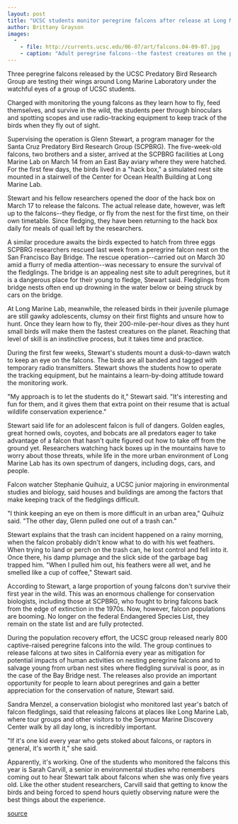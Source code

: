 ```yaml
---
layout: post
title: "UCSC students monitor peregrine falcons after release at Long Marine Lab"
author: Brittany Grayson
images:
  -
    - file: http://currents.ucsc.edu/06-07/art/falcons.04-09-07.jpg
    - caption: "Adult peregrine falcons--the fastest creatures on the planet--make 200-mile-per-hour dives as they hunt small birds. Photo: Maggie MacDonald"
---
```


Three peregrine falcons released by the UCSC Predatory Bird Research Group are testing their wings around Long Marine Laboratory under the watchful eyes of a group of UCSC students.

Charged with monitoring the young falcons as they learn how to fly, feed themselves, and survive in the wild, the students peer through binoculars and spotting scopes and use radio-tracking equipment to keep track of the birds when they fly out of sight.

Supervising the operation is Glenn Stewart, a program manager for the Santa Cruz Predatory Bird Research Group (SCPBRG). The five-week-old falcons, two brothers and a sister, arrived at the SCPBRG facilities at Long Marine Lab on March 14 from an East Bay aviary where they were hatched. For the first few days, the birds lived in a "hack box," a simulated nest site mounted in a stairwell of the Center for Ocean Health Building at Long Marine Lab.

Stewart and his fellow researchers opened the door of the hack box on March 17 to release the falcons. The actual release date, however, was left up to the falcons--they fledge, or fly from the nest for the first time, on their own timetable. Since fledging, they have been returning to the hack box daily for meals of quail left by the researchers.

A similar procedure awaits the birds expected to hatch from three eggs SCPBRG researchers rescued last week from a peregrine falcon nest on the San Francisco Bay Bridge. The rescue operation--carried out on March 30 amid a flurry of media attention--was necessary to ensure the survival of the fledglings. The bridge is an appealing nest site to adult peregrines, but it is a dangerous place for their young to fledge, Stewart said. Fledglings from bridge nests often end up drowning in the water below or being struck by cars on the bridge.

At Long Marine Lab, meanwhile, the released birds in their juvenile plumage are still gawky adolescents, clumsy on their first flights and unsure how to hunt. Once they learn how to fly, their 200-mile-per-hour dives as they hunt small birds will make them the fastest creatures on the planet. Reaching that level of skill is an instinctive process, but it takes time and practice.

During the first few weeks, Stewart's students mount a dusk-to-dawn watch to keep an eye on the falcons. The birds are all banded and tagged with temporary radio transmitters. Stewart shows the students how to operate the tracking equipment, but he maintains a learn-by-doing attitude toward the monitoring work.

"My approach is to let the students do it," Stewart said. "It's interesting and fun for them, and it gives them that extra point on their resume that is actual wildlife conservation experience."

Stewart said life for an adolescent falcon is full of dangers. Golden eagles, great horned owls, coyotes, and bobcats are all predators eager to take advantage of a falcon that hasn't quite figured out how to take off from the ground yet. Researchers watching hack boxes up in the mountains have to worry about those threats, while life in the more urban environment of Long Marine Lab has its own spectrum of dangers, including dogs, cars, and people.

Falcon watcher Stephanie Quihuiz, a UCSC junior majoring in environmental studies and biology, said houses and buildings are among the factors that make keeping track of the fledglings difficult.

"I think keeping an eye on them is more difficult in an urban area," Quihuiz said. "The other day, Glenn pulled one out of a trash can."

Stewart explains that the trash can incident happened on a rainy morning, when the falcon probably didn't know what to do with his wet feathers. When trying to land or perch on the trash can, he lost control and fell into it. Once there, his damp plumage and the slick side of the garbage bag trapped him. "When I pulled him out, his feathers were all wet, and he smelled like a cup of coffee," Stewart said.

According to Stewart, a large proportion of young falcons don't survive their first year in the wild. This was an enormous challenge for conservation biologists, including those at SCPBRG, who fought to bring falcons back from the edge of extinction in the 1970s. Now, however, falcon populations are booming. No longer on the federal Endangered Species List, they remain on the state list and are fully protected.

During the population recovery effort, the UCSC group released nearly 800 captive-raised peregrine falcons into the wild. The group continues to release falcons at two sites in California every year as mitigation for potential impacts of human activities on nesting peregrine falcons and to salvage young from urban nest sites where fledgling survival is poor, as in the case of the Bay Bridge nest. The releases also provide an important opportunity for people to learn about peregrines and gain a better appreciation for the conservation of nature, Stewart said.

Sandra Menzel, a conservation biologist who monitored last year's batch of falcon fledglings, said that releasing falcons at places like Long Marine Lab, where tour groups and other visitors to the Seymour Marine Discovery Center walk by all day long, is incredibly important.

"If it's one kid every year who gets stoked about falcons, or raptors in general, it's worth it," she said.

Apparently, it's working. One of the students who monitored the falcons this year is Sarah Carvill, a senior in environmental studies who remembers coming out to hear Stewart talk about falcons when she was only five years old. Like the other student researchers, Carvill said that getting to know the birds and being forced to spend hours quietly observing nature were the best things about the experience.

  

[source](http://www1.ucsc.edu/currents/06-07/art/falcons.asp "Permalink to falcons")
